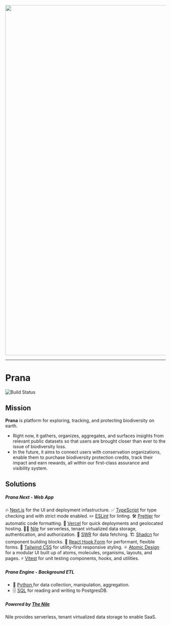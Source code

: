 <p align="center">
<img width="1100" alt="image" src="https://github.com/prana-bio/prana-bio/assets/22532948/49c22c41-5b5c-481d-b586-8d87f2c30873">
</p>

---
# Prana
![Build Status](https://github.com/cbarrett3/prana-biodiversity/workflows/Vitest%20Unit%20Tests/badge.svg)  

## Mission

**Prana** is platform for exploring, tracking, and protecting biodiversity on earth. 

- Right now, it gathers, organizes, aggregates, and surfaces insights from relevant public datasets so that users are brought closer than ever to the issue of biodiversity loss. 
- In the future, it aims to connect users with conservation organizations, enable them to purchase biodiversity protection credits, track their impact and earn rewards, all within our first-class assurance and visibility system.

## Solutions

##### Prana Next - Web App
🔥 [Next.js](https://nextjs.org) for the UI and deployment infastructure.
✅ [TypeScript](https://www.typescriptlang.org) for type checking and with strict mode enabled.
✏️ [ESLint](https://eslint.org) for linting.
🛠 [Prettier](https://prettier.io) for automatic code formatting.
🚀 [Vercel](https://vercel.com/) for quick deployments and geolocated hosting.
🚣‍♀️ [Nile](https://www.thenile.dev/) for serverless, tenant virtualized data storage, authentication, and authorization.
🐶 [SWR](https://swr.vercel.app/) for data fetching.
🏗️ [Shadcn](https://ui.shadcn.com/) for component building blocks.
📝 [React Hook Form](https://www.react-hook-form.com/) for performant, flexible forms.
🎨 [Tailwind CSS](https://tailwindcss.com) for utility-first responsive styling.
⚛️ [Atomic Design](https://atomicdesign.bradfrost.com/chapter-2/) for a modular UI built up of atoms, molecules, organisms, layouts, and pages.
⚡ [Vitest](https://vitest.dev/) for unit testing components, hooks, and utilities.

##### Prana Engine - Background ETL
- 🐍 [Python ](https://www.python.org/)for data collection, manipulation, aggregation.
- 🗄️ [SQL](https://en.wikipedia.org/wiki/SQL) for reading and writing to PostgresDB.

##### Powered by [The Nile](https://www.thenile.dev/)
Nile provides serverless, tenant virtualized data storage to enable SaaS.
